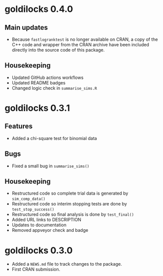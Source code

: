 # goldilocks 0.4.0

## Main updates

* Because `fastlogranktest` is no longer available on CRAN, a copy of the C++ 
code and wrapper from the CRAN archive have been included directly into the 
source code of this package.

## Housekeeping

* Updated GitHub actions workflows
* Updated README badges
* Changed logic check in `summarise_sims.R`

# goldilocks 0.3.1

## Features

* Added a chi-square test for binomial data

## Bugs

* Fixed a small bug in `summarise_sims()`

## Housekeeping

* Restructured code so complete trial data is generated by `sim_comp_data()`
* Restructured code so interim stopping tests are done by `test_stop_success()`
* Restructured code so final analysis is done by `test_final()`
* Added URL links to DESCRIPTION
* Updates to documentation
* Removed appveyor check and badge

# goldilocks 0.3.0

* Added a `NEWS.md` file to track changes to the package.
* First CRAN submission.
